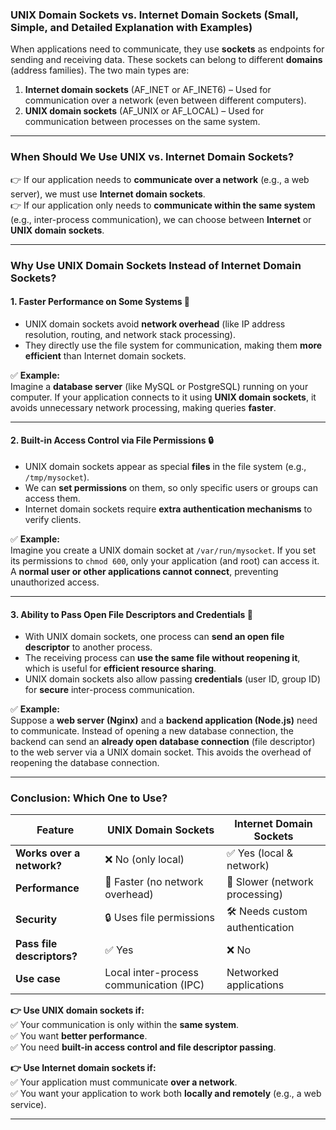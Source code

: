 ### **UNIX Domain Sockets vs. Internet Domain Sockets (Small, Simple, and Detailed Explanation with Examples)**  

When applications need to communicate, they use **sockets** as endpoints for sending and receiving data. These sockets can belong to different **domains** (address families). The two main types are:  
1. **Internet domain sockets** (AF_INET or AF_INET6) – Used for communication over a network (even between different computers).  
2. **UNIX domain sockets** (AF_UNIX or AF_LOCAL) – Used for communication between processes on the same system.  

---

### **When Should We Use UNIX vs. Internet Domain Sockets?**  
👉 If our application needs to **communicate over a network** (e.g., a web server), we must use **Internet domain sockets**.  
👉 If our application only needs to **communicate within the same system** (e.g., inter-process communication), we can choose between **Internet** or **UNIX domain sockets**.  

---

### **Why Use UNIX Domain Sockets Instead of Internet Domain Sockets?**  

#### **1. Faster Performance on Some Systems 🚀**  
- UNIX domain sockets avoid **network overhead** (like IP address resolution, routing, and network stack processing).  
- They directly use the file system for communication, making them **more efficient** than Internet domain sockets.  

✅ **Example:**  
Imagine a **database server** (like MySQL or PostgreSQL) running on your computer. If your application connects to it using **UNIX domain sockets**, it avoids unnecessary network processing, making queries **faster**.  

---

#### **2. Built-in Access Control via File Permissions 🔒**  
- UNIX domain sockets appear as special **files** in the file system (e.g., `/tmp/mysocket`).  
- We can **set permissions** on them, so only specific users or groups can access them.  
- Internet domain sockets require **extra authentication mechanisms** to verify clients.  

✅ **Example:**  
Imagine you create a UNIX domain socket at `/var/run/mysocket`. If you set its permissions to `chmod 600`, only your application (and root) can access it. A **normal user or other applications cannot connect**, preventing unauthorized access.  

---

#### **3. Ability to Pass Open File Descriptors and Credentials 📂**  
- With UNIX domain sockets, one process can **send an open file descriptor** to another process.  
- The receiving process can **use the same file without reopening it**, which is useful for **efficient resource sharing**.  
- UNIX domain sockets also allow passing **credentials** (user ID, group ID) for **secure** inter-process communication.  

✅ **Example:**  
Suppose a **web server (Nginx)** and a **backend application (Node.js)** need to communicate. Instead of opening a new database connection, the backend can send an **already open database connection** (file descriptor) to the web server via a UNIX domain socket. This avoids the overhead of reopening the database connection.  

---

### **Conclusion: Which One to Use?**  
| **Feature**               | **UNIX Domain Sockets** | **Internet Domain Sockets** |
|---------------------------|------------------------|----------------------------|
| **Works over a network?** | ❌ No (only local)      | ✅ Yes (local & network)  |
| **Performance**           | 🚀 Faster (no network overhead) | 🐢 Slower (network processing) |
| **Security**              | 🔒 Uses file permissions | 🛠 Needs custom authentication |
| **Pass file descriptors?**| ✅ Yes | ❌ No |
| **Use case**              | Local inter-process communication (IPC) | Networked applications |

**👉 Use UNIX domain sockets if:**  
✅ Your communication is only within the **same system**.  
✅ You want **better performance**.  
✅ You need **built-in access control and file descriptor passing**.  

**👉 Use Internet domain sockets if:**  
✅ Your application must communicate **over a network**.  
✅ You want your application to work both **locally and remotely** (e.g., a web service).  

---